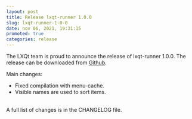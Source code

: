 ```yaml
---
layout: post
title: Release lxqt-runner 1.0.0
slug: lxqt-runner-1-0-0
date: nov 06, 2021, 19:31:15
promoted: true
categories: release
---
```

The LXQt team is proud to announce the release of lxqt-runner 1.0.0.
The release can be downloaded from [Github](https://github.com/lxqt/lxqt-runner/releases).

Main changes:

 * Fixed compilation with menu-cache.
 * Visible names are used to sort items.


<br/>
A full list of changes is in the CHANGELOG file.
<br/>
